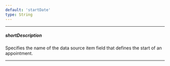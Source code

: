 ```yaml
---
default: 'startDate'
type: String
---
```

---
##### shortDescription
Specifies the name of the data source item field that defines the start of an appointment.

---
